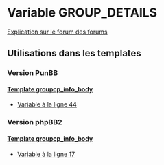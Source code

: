 # Variable GROUP_DETAILS
[Explication sur le forum des forums](http://forum.forumactif.com/t294113-listing-des-variables#GROUP_DETAILS)

## Utilisations dans les templates

### Version PunBB

#### [Template groupcp_info_body](punbb/groupcp_info_body.md)
* [Variable à la ligne 44](../punbb/groupcp_info_body.tpl#L44)

### Version phpBB2

#### [Template groupcp_info_body](subsilver/groupcp_info_body.md)
* [Variable à la ligne 17](../subsilver/groupcp_info_body.tpl#L17)